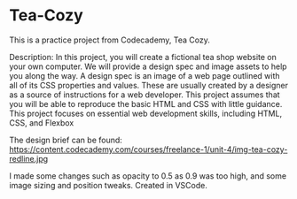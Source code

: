 # Tea-Cozy

This is a practice project from Codecademy, Tea Cozy. 

Description:
    In this project, you will create a fictional tea shop website on your own computer.
    We will provide a design spec and image assets to help you along the way. A design spec is an image of a web page outlined with all of its CSS properties and values. These are usually created by a designer as a source of instructions for a web developer. This project assumes that you will be able to reproduce the basic HTML and CSS with little guidance.
    This project focuses on essential web development skills, including HTML, CSS, and Flexbox

The design brief can be found: https://content.codecademy.com/courses/freelance-1/unit-4/img-tea-cozy-redline.jpg

I made some changes such as opacity to 0.5 as 0.9 was too high, and some image sizing and position tweaks. Created in VSCode.

